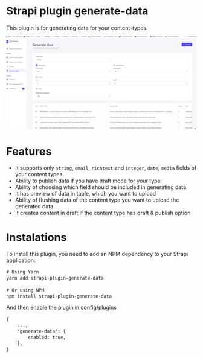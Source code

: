 # Strapi plugin generate-data

This plugin is for generating data for your content-types.

![Preview](./preview.jpg)

# Features

* It supports only `string`, `email`, `richtext` and `integer`, `date`, `media` fields of your content types.
* Ability to publish data if you have draft mode for your type
* Ability of choosing which field should be included in generating data
* It has preview of data in table, which you want to upload
* Ability of flushing data of the content type you want to upload the generated data
* It creates content in draft if the content type has draft & publish option

# Instalations

To install this plugin, you need to add an NPM dependency to your Strapi application:

```
# Using Yarn
yarn add strapi-plugin-generate-data

# Or using NPM
npm install strapi-plugin-generate-data

```
And then enable the plugin in config/plugins

```
{
    ...,
    "generate-data": {
        enabled: true,
    },
}
```
